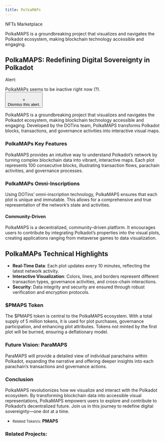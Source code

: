 ```yaml
---
title: PolkaMAPs
---
```

NFTs Marketplace  

PolkaMAPS is a groundbreaking project that visualizes and navigates the Polkadot ecosystem, making blockchain technology accessible and engaging.

PolkaMAPS: Redefining Digital Sovereignty in Polkadot
-----------------------------------------------------

<style>/*! elementor - v3.23.0 - 05-08-2024 */
.elementor-alert{padding:15px;border-left:5px solid transparent;position:relative;text-align:start}.elementor-alert .elementor-alert-title{display:block;font-weight:700}.elementor-alert .elementor-alert-description{font-size:13px}.elementor-alert button.elementor-alert-dismiss{position:absolute;right:var(--dismiss-icon-horizontal-position,10px);top:var(--dismiss-icon-vertical-position,10px);padding:3px;font-size:var(--dismiss-icon-size,20px);line-height:1;background:transparent;color:var(--dismiss-icon-normal-color,inherit);border:none;cursor:pointer;transition-duration:var(--dismiss-icon-hover-transition-duration,.3s)}.elementor-alert button.elementor-alert-dismiss:hover{color:var(--dismiss-icon-hover-color,inherit)}.elementor-alert button.elementor-alert-dismiss svg{width:var(--dismiss-icon-size,20px);height:var(--dismiss-icon-size,20px);fill:var(--dismiss-icon-normal-color,currentColor);transition-duration:var(--dismiss-icon-hover-transition-duration,.3s)}.elementor-alert button.elementor-alert-dismiss svg:hover{fill:var(--dismiss-icon-hover-color,currentColor)}.elementor-alert-info .elementor-alert{color:#31708f;background-color:#d9edf7;border-color:#bcdff1}.elementor-alert-success .elementor-alert{color:#3c763d;background-color:#dff0d8;border-color:#cae6be}.elementor-alert-warning .elementor-alert{color:#8a6d3b;background-color:#fcf8e3;border-color:#f9f0c3}.elementor-alert-danger .elementor-alert{color:#a94442;background-color:#f2dede;border-color:#e8c4c4}@media (max-width:767px){.elementor-alert{padding:10px}.elementor-alert button.elementor-alert-dismiss{right:7px;top:7px}}</style> Alert:  
 PolkaMAPs seems to be inactive right now (?).  
 <button type="button">  
 ×  
 Dismiss this alert.  
 </button>

PolkaMAPS is a groundbreaking project that visualizes and navigates the Polkadot ecosystem, making blockchain technology accessible and engaging. Developed by the DOTins team, PolkaMAPS transforms Polkadot blocks, transactions, and governance activities into interactive visual maps.

### PolkaMAPs Key Features

PolkaMAPS provides an intuitive way to understand Polkadot’s network by turning complex blockchain data into vibrant, interactive maps. Each plot represents 100 consecutive blocks, illustrating transaction flows, parachain activities, and governance processes.

### PolkaMAPs Omni-Inscriptions

Using DOTins’ omni-inscription technology, PolkaMAPS ensures that each plot is unique and immutable. This allows for a comprehensive and true representation of the network’s state and activities.

#### Community-Driven

PolkaMAPS is a decentralized, community-driven platform. It encourages users to contribute by integrating Polkadot’s properties into the visual plots, creating applications ranging from metaverse games to data visualization.

PolkaMAPs Technical Highlights
------------------------------

- **Real-Time Data**: Each plot updates every 10 minutes, reflecting the latest network activity.
- **Interactive Visualization**: Colors, lines, and borders represent different transaction types, governance activities, and cross-chain interactions.
- **Security**: Data integrity and security are ensured through robust verification and encryption protocols.

### $PMAPS Token

The $PMAPS token is central to the PolkaMAPS ecosystem. With a total supply of 5 million tokens, it is used for plot purchases, governance participation, and enhancing plot attributes. Tokens not minted by the first plot will be burned, ensuring a deflationary model.

### Future Vision: ParaMAPS

ParaMAPS will provide a detailed view of individual parachains within Polkadot, expanding the narrative and offering deeper insights into each parachain’s transactions and governance actions.

### Conclusion

PolkaMAPS revolutionizes how we visualize and interact with the Polkadot ecosystem. By transforming blockchain data into accessible visual representations, PolkaMAPS empowers users to explore and contribute to Polkadot’s decentralized future. Join us in this journey to redefine digital sovereignty—one dot at a time.

- <small>Related Token/s:</small> **PMAPS**

### Related Projects:

